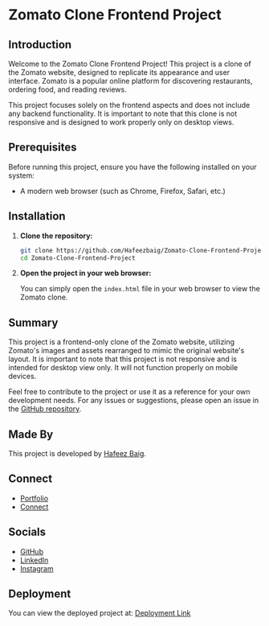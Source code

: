 # Zomato Clone Frontend Project

## Introduction

Welcome to the Zomato Clone Frontend Project! This project is a clone of the Zomato website, designed to replicate its appearance and user interface. Zomato is a popular online platform for discovering restaurants, ordering food, and reading reviews.

This project focuses solely on the frontend aspects and does not include any backend functionality. It is important to note that this clone is not responsive and is designed to work properly only on desktop views.

## Prerequisites

Before running this project, ensure you have the following installed on your system:

- A modern web browser (such as Chrome, Firefox, Safari, etc.)

## Installation

1. **Clone the repository:**

   ```bash
   git clone https://github.com/Hafeezbaig/Zomato-Clone-Frontend-Project.git
   cd Zomato-Clone-Frontend-Project
   ```

2. **Open the project in your web browser:**

   You can simply open the `index.html` file in your web browser to view the Zomato clone.

## Summary

This project is a frontend-only clone of the Zomato website, utilizing Zomato's images and assets rearranged to mimic the original website's layout. It is important to note that this project is not responsive and is intended for desktop view only. It will not function properly on mobile devices.

Feel free to contribute to the project or use it as a reference for your own development needs. For any issues or suggestions, please open an issue in the [GitHub repository](https://github.com/Hafeezbaig/Zomato-Clone-Frontend-Project/issues).

## Made By

This project is developed by [Hafeez Baig](https://www.hafeezbaig.in).

## Connect

- [Portfolio](https://www.hafeezbaig.in)
- [Connect](https://connect.hafeezbaig.in)

## Socials

- [GitHub](https://github.com/Hafeezbaig)
- [LinkedIn](https://www.linkedin.com/in/mohammed-abdul-hafeez-baig-52b21b209/)
- [Instagram](https://www.instagram.com/mohammed_hafeez_baig/)

## Deployment

You can view the deployed project at: [Deployment Link](https://zomato-clone-frontend-project.hafeezbaig.in/)